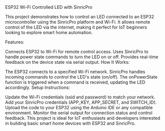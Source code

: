 ESP32 Wi-Fi Controlled LED with SinricPro

This project demonstrates how to control an LED connected to an ESP32 microcontroller using the SinricPro platform and Wi-Fi. It allows remote control of the LED via the internet, making it perfect for IoT beginners looking to explore smart home automation.

Features:

Connects ESP32 to Wi-Fi for remote control access.
Uses SinricPro to handle power state commands to turn the LED on or off.
Provides real-time feedback on the device state via serial output.
How It Works:

The ESP32 connects to a specified Wi-Fi network.
SinricPro handles incoming commands to control the LED's state (on/off).
The onPowerState function is triggered when a command is received, updating the LED accordingly.
Setup Instructions:

Update the Wi-Fi credentials (ssid and password) to match your network.
Add your SinricPro credentials (APP_KEY, APP_SECRET, and SWITCH_ID).
Upload the code to your ESP32 using the Arduino IDE or any compatible environment.
Monitor the serial output for connection status and control feedback.
This project is ideal for IoT enthusiasts and developers interested in building basic smart home devices with ESP32 and SinricPro.
